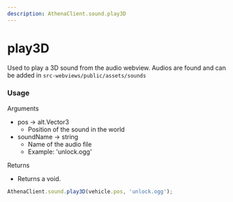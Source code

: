 ```yaml
---
description: AthenaClient.sound.play3D
---
```


# play3D

Used to play a 3D sound from the audio webview.
Audios are found and can be added in `src-webviews/public/assets/sounds`

### Usage

Arguments

* pos -> alt.Vector3
  * Position of the sound in the world
* soundName -> string
  * Name of the audio file
  * Example: 'unlock.ogg'

Returns

* Returns a void.

```typescript
AthenaClient.sound.play3D(vehicle.pos, 'unlock.ogg');
```
